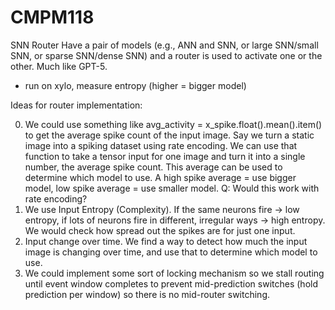 # CMPM118
SNN Router
Have a pair of models (e.g., ANN and SNN, or large SNN/small SNN, or sparse SNN/dense SNN) and a router is used to activate one or the other. Much like GPT-5.
- run on xylo, measure entropy (higher = bigger model)

Ideas for router implementation:

0. We could use something like avg_activity = x_spike.float().mean().item() to get the average spike count of the input image. Say we turn a static image into a spiking dataset using rate encoding. We can use that function to take a tensor input for one image and turn it into a single number, the average spike count. This average can be used to determine which model to use. A high spike average = use bigger model, low spike average = use smaller model. Q: Would this work with rate encoding?
1. We use Input Entropy (Complexity). If the same neurons fire -> low entropy, if lots of neurons fire in different, irregular ways -> high entropy. We would check how spread out the spikes are for just one input. 
2. Input change over time. We find a way to detect how much the input image is changing over time, and use that to determine which model to use. 
3. We could implement some sort of locking mechanism so we stall routing until event window completes to prevent mid-prediction switches (hold prediction per window) so there is no mid-router switching.
   
